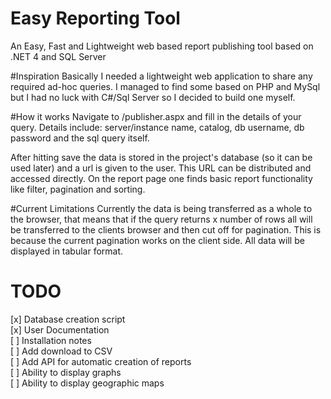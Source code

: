 # Easy Reporting Tool
An Easy, Fast and Lightweight web based report publishing tool based on .NET 4 and SQL Server

#Inspiration
Basically I needed a lightweight web application to share any required ad-hoc queries.
I managed to find some based on PHP and MySql but I had no luck with C#/Sql Server so I decided to build one myself.

#How it works
Navigate to /publisher.aspx and fill in the details of your query. Details include:
server/instance name, catalog, db username, db password and the sql query itself.<br/>

After hitting save the data is stored in the project's database (so it can be used later) and a url is given to the user.
This URL can be distributed and accessed directly. On the report page one finds basic report
functionality like filter, pagination and sorting.

#Current Limitations
Currently the data is being transferred as a whole to the browser, that means that if the query returns x number of rows
all will be transferred to the clients browser and then cut off for pagination. This is because the current pagination works on the client side.
All data will be displayed in tabular format.


# TODO
[x] Database creation script<br/>
[x] User Documentation<br/>
[ ] Installation notes<br/>
[ ] Add download to CSV<br/>
[ ] Add API for automatic creation of reports<br/>
[ ] Ability to display graphs<br/>
[ ] Ability to display geographic maps<br/>